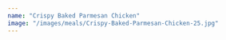 ```yaml
---
name: "Crispy Baked Parmesan Chicken"
image: "/images/meals/Crispy-Baked-Parmesan-Chicken-25.jpg"
---
```

